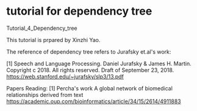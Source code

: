 # tutorial for dependency tree
Tutorial_4_Dependency_tree

This tutorial is prpared by Xinzhi Yao.

The reference of dependency tree refers to Jurafsky et.al's work:

[1] Speech and Language Processing. Daniel Jurafsky & James H. Martin. Copyright c 2018. All
rights reserved. Draft of September 23, 2018.
https://web.stanford.edu/~jurafsky/slp3/13.pdf


Papers Reading:
[1] Percha's work
A global network of biomedical relationships derived from text
https://academic.oup.com/bioinformatics/article/34/15/2614/4911883

